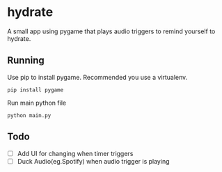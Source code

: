 # hydrate
A small app using pygame that plays audio triggers to remind yourself to hydrate.

## Running

Use pip to install pygame. Recommended you use a virtualenv. 

```
pip install pygame
```

Run main python file

```
python main.py
```
## Todo

- [ ] Add UI for changing when timer triggers
- [ ] Duck Audio(eg.Spotify) when audio trigger is playing

